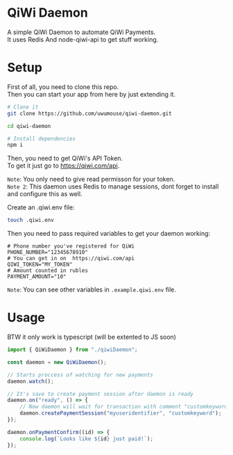 # QiWi Daemon

A simple QiWi Daemon to automate QiWi Payments.  
It uses Redis And node-qiwi-api to get stuff working.

# Setup

First of all, you need to clone this repo.  
Then you can start your app from here by just extending it.

```bash
# Clone it
git clone https://github.com/uwumouse/qiwi-daemon.git

cd qiwi-daemon

# Install dependencies
npm i
```

Then, you need to get QiWi's API Token.  
To get it just go to https://qiwi.com/api.

`Note`: You only need to give read permisson for your token.  
`Note 2`: This daemon uses Redis to manage sessions, dont forget to install and configure this as well.

Create an .qiwi.env file:

```bash
touch .qiwi.env
```

Then you need to pass required variables to get your daemon working:

```env
# Phone number you've registered for QiWi
PHONE_NUMBER="12345678910"
# You can get in on  https://qiwi.com/api
QIWI_TOKEN="MY_TOKEN"
# Amount counted in rubles
PAYMENT_AMOUNT="10"
```

`Note`: You can see other variables in `.example.qiwi.env` file.

# Usage

BTW it only work is typescript (will be extented to JS soon)

```typescript
import { QiWiDaemon } from "./qiwiDaemon";

const daemon = new QiWiDaemon();

// Starts proccess of watching for new payments
daemon.watch();

// It's save to create payment session after daemon is ready
daemon.on("ready", () => {
    // Now daemon will wait for transaction with comment "customkeyword" and then notify you that "myuseridentifier" paid
    daemon.createPaymentSession("myuseridentifier", "customkeyword");
});

daemon.onPaymentConfirm((id) => {
    console.log(`Looks like ${id} just paid!`);
});
```
